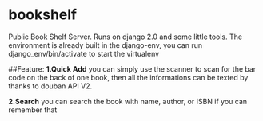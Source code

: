# bookshelf

Public Book Shelf Server. 
Runs on django 2.0 and some little tools.
The environment is already built in the django-env, you can run django_env/bin/activate to start the virtualenv

##Feature:
**1.Quick Add** 
you can simply use the scanner to scan for the bar code on the back of one book, then all the informations can be texted by thanks to douban API V2.

**2.Search**
you can search the book with name, author, or ISBN if you can remember that


